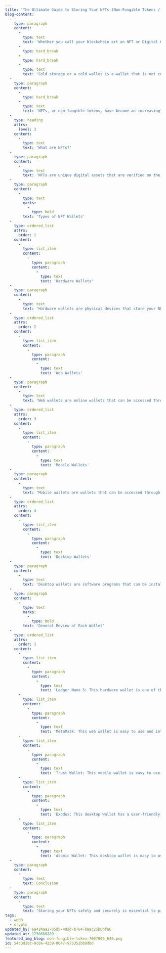 ```yaml
---
title: 'The Ultimate Guide to Storing Your NFTs (Non-Fungible Tokens / Digital Collectibles) Safely and Securely'
blog-content:
  -
    type: paragraph
    content:
      -
        type: text
        text: 'Whether you call your blockchain art an NFT or Digital Collectible; one thing is certain, you need to keep your digital assets safe. Depending on how and where the digital collectible was acquired may determine certain storage specifications but for the purposes of this post we will just get into what is known as hardware wallets vs software wallets aka cold and hot storage. '
      -
        type: hard_break
      -
        type: hard_break
      -
        type: text
        text: 'Cold storage or a cold wallet is a wallet that is not connected to the internet, it is a usb device that allows you to store your assets on the hardware itself and completely offline allowing complete ownership of you crypto assets and digital collectible. '
  -
    type: paragraph
    content:
      -
        type: hard_break
      -
        type: text
        text: 'NFTs, or non-fungible tokens, have become an increasingly popular way to buy and sell digital collectibles, artwork, and other unique assets on the blockchain. However, with the rise of NFTs, comes the need for safe and secure storage. In this blog post, we will explore the different types of wallets you can use to store your NFTs safely and provide a general review of each.'
  -
    type: heading
    attrs:
      level: 3
    content:
      -
        type: text
        text: 'What are NFTs?'
  -
    type: paragraph
    content:
      -
        type: text
        text: 'NFTs are unique digital assets that are verified on the blockchain. They can be anything from artwork, music, videos, or even tweets. Because each NFT is unique, it cannot be exchanged for something else at an equal value, unlike cryptocurrencies.'
  -
    type: paragraph
    content:
      -
        type: text
        marks:
          -
            type: bold
        text: 'Types of NFT Wallets'
  -
    type: ordered_list
    attrs:
      order: 1
    content:
      -
        type: list_item
        content:
          -
            type: paragraph
            content:
              -
                type: text
                text: 'Hardware Wallets'
  -
    type: paragraph
    content:
      -
        type: text
        text: 'Hardware wallets are physical devices that store your NFTs offline, making them less vulnerable to hacking attempts. The most popular hardware wallet is the Ledger Nano S, which is compatible with several NFT marketplaces and supports a wide range of cryptocurrencies.'
  -
    type: ordered_list
    attrs:
      order: 2
    content:
      -
        type: list_item
        content:
          -
            type: paragraph
            content:
              -
                type: text
                text: 'Web Wallets'
  -
    type: paragraph
    content:
      -
        type: text
        text: 'Web wallets are online wallets that can be accessed through a web browser. Some of the most popular web wallets for NFTs include MetaMask, MyEtherWallet, and Trust Wallet. These wallets are convenient and easy to use, but they are also more vulnerable to hacking attempts.'
  -
    type: ordered_list
    attrs:
      order: 3
    content:
      -
        type: list_item
        content:
          -
            type: paragraph
            content:
              -
                type: text
                text: 'Mobile Wallets'
  -
    type: paragraph
    content:
      -
        type: text
        text: 'Mobile wallets are wallets that can be accessed through a mobile app. Some of the most popular mobile wallets for NFTs include Trust Wallet and Coinbase Wallet. These wallets are convenient for people who prefer to manage their assets on the go.'
  -
    type: ordered_list
    attrs:
      order: 4
    content:
      -
        type: list_item
        content:
          -
            type: paragraph
            content:
              -
                type: text
                text: 'Desktop Wallets'
  -
    type: paragraph
    content:
      -
        type: text
        text: 'Desktop wallets are software programs that can be installed on your computer. These wallets are more secure than web wallets, but they are also more vulnerable to malware and hacking attempts. Some of the most popular desktop wallets for NFTs include Exodus and Atomic Wallet.'
  -
    type: paragraph
    content:
      -
        type: text
        marks:
          -
            type: bold
        text: 'General Review of Each Wallet'
  -
    type: ordered_list
    attrs:
      order: 1
    content:
      -
        type: list_item
        content:
          -
            type: paragraph
            content:
              -
                type: text
                text: 'Ledger Nano S: This hardware wallet is one of the most secure options for storing your NFTs. It supports a wide range of cryptocurrencies and is compatible with several NFT marketplaces. However, it can be a bit complicated to set up for beginners.'
      -
        type: list_item
        content:
          -
            type: paragraph
            content:
              -
                type: text
                text: 'MetaMask: This web wallet is easy to use and integrates well with several NFT marketplaces. However, it is more vulnerable to hacking attempts than hardware wallets.'
      -
        type: list_item
        content:
          -
            type: paragraph
            content:
              -
                type: text
                text: 'Trust Wallet: This mobile wallet is easy to use and supports a wide range of cryptocurrencies and NFTs. However, it is more vulnerable to hacking attempts than hardware wallets.'
      -
        type: list_item
        content:
          -
            type: paragraph
            content:
              -
                type: text
                text: 'Exodus: This desktop wallet has a user-friendly interface and supports a wide range of cryptocurrencies and NFTs. However, it is more vulnerable to malware and hacking attempts than hardware wallets.'
      -
        type: list_item
        content:
          -
            type: paragraph
            content:
              -
                type: text
                text: 'Atomic Wallet: This desktop wallet is easy to use and supports a wide range of cryptocurrencies and NFTs. However, it is more vulnerable to malware and hacking attempts than hardware wallets.'
  -
    type: paragraph
    content:
      -
        type: text
        text: Conclusion
  -
    type: paragraph
    content:
      -
        type: text
        text: 'Storing your NFTs safely and securely is essential to protecting your investments. By using a hardware wallet, web wallet, mobile wallet, or desktop wallet, you can store your NFTs in a way that suits your needs and preferences. Remember to always do your research and choose a wallet that has a good reputation and strong security features. With the right wallet, you can enjoy your NFTs with peace of mind.'
tags:
  - web3
  - crypto
updated_by: 6a424aa2-05d5-4d2d-b784-beac25b6bfa6
updated_at: 1730660289
featured_img_blog: non-fungible-token-7007806_640.png
id: 54c3d2bc-9c8a-4239-8647-975352bb8dbd
---
```

